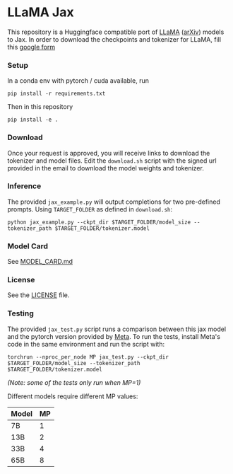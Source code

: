 # LLaMA Jax

This repository is a Huggingface compatible port of [LLaMA](https://ai.facebook.com/blog/large-language-model-llama-meta-ai/) ([arXiv](https://arxiv.org/abs/2302.13971v1)) models to Jax.
In order to download the checkpoints and tokenizer for LLaMA, fill this [google form](https://forms.gle/jk851eBVbX1m5TAv5)

### Setup
In a conda env with pytorch / cuda available, run
```
pip install -r requirements.txt
```
Then in this repository
```
pip install -e .
```

### Download
Once your request is approved, you will receive links to download the tokenizer and model files.
Edit the `download.sh` script with the signed url provided in the email to download the model weights and tokenizer.

### Inference
The provided `jax_example.py` will output completions for two pre-defined prompts. Using `TARGET_FOLDER` as defined in `download.sh`:
```
python jax_example.py --ckpt_dir $TARGET_FOLDER/model_size --tokenizer_path $TARGET_FOLDER/tokenizer.model
```

### Model Card
See [MODEL_CARD.md](MODEL_CARD.md)

### License
See the [LICENSE](LICENSE) file.

### Testing
The provided `jax_test.py` script runs a comparison between this jax model and the pytorch version provided by [Meta](https://github.com/facebookresearch/llama). To run the tests, install Meta's code in the same environment and run the script with:

```
torchrun --nproc_per_node MP jax_test.py --ckpt_dir $TARGET_FOLDER/model_size --tokenizer_path $TARGET_FOLDER/tokenizer.model
```
*(Note: some of the tests only run when MP=1)*

Different models require different MP values:

|  Model | MP |
|--------|----|
| 7B     | 1  |
| 13B    | 2  |
| 33B    | 4  |
| 65B    | 8  |
